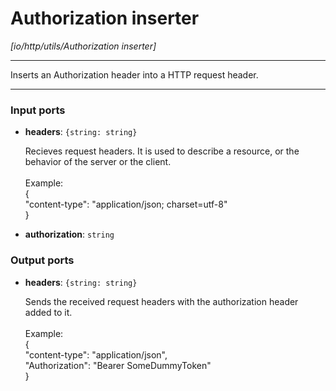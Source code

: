 # Authorization inserter

_[io/http/utils/Authorization inserter]_

---

Inserts an Authorization header into a HTTP request header.<br>

---

### Input ports

* __headers__: ` {string: string} `

    Recieves request headers. It is  used to describe a resource, or the behavior of the server or the client.<br>
    <br>
    Example:<br>
    {<br>
      "content-type": "application/json; charset=utf-8"<br>
    }<br>


* __authorization__: ` string `

### Output ports

* __headers__: ` {string: string} `

    Sends the received request headers with the authorization header added to it.<br>
    <br>
    Example:<br>
    {<br>
      "content-type": "application/json", <br>
      "Authorization": "Bearer SomeDummyToken" <br>
    }<br>

